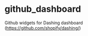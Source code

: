 github_dashboard
================

Github widgets for Dashing dashboard (https://github.com/shopify/dashing/)